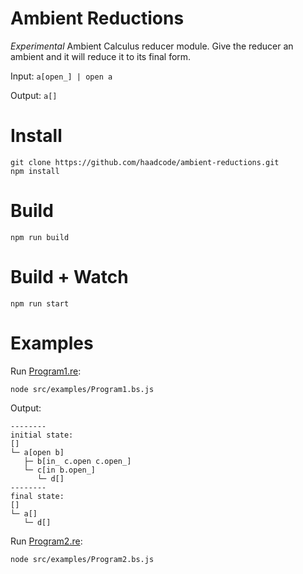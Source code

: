 # Ambient Reductions

*Experimental* Ambient Calculus reducer module. Give the reducer an ambient and it will reduce it to its final form.

Input: `a[open_] | open a`

Output: `a[]`

# Install

```
git clone https://github.com/haadcode/ambient-reductions.git
npm install
```

# Build
```
npm run build
```

# Build + Watch

```
npm run start
```

# Examples

Run [Program1.re](https://github.com/haadcode/ambient-reductions/blob/master/src/examples/Program1.re):

```
node src/examples/Program1.bs.js
```

Output:
```
--------
initial state:
[]
└─ a[open b]
   ├─ b[in_ c.open c.open_]
   └─ c[in b.open_]
      └─ d[]
--------
final state:
[]
└─ a[]
   └─ d[]
```

Run [Program2.re](https://github.com/haadcode/ambient-reductions/blob/master/src/examples/Program2.re):

```
node src/examples/Program2.bs.js
```

